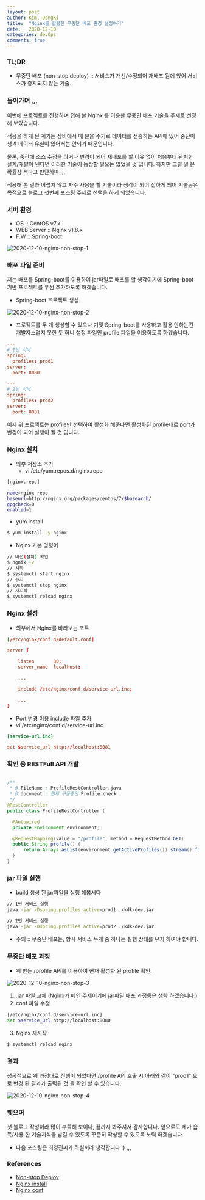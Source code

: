 ```yaml
---
layout: post
author: Kim, DongKi
title:  "Nginx를 활용한 무중단 배포 환경 설정하기"
date:   2020-12-10
categories: devOps
comments: true
---
```


### TL;DR

* 무중단 배포 (non-stop deploy) :: 서비스가 개선/수정되어 재배포 됨에 있어 서비스가 중지되지 않는 기술.

### 들어가며 ,,, 

이번에 프로젝트를 진행하며 접해 본 Nginx 를 이용한 무중단 배포 기술을 주제로 선정 해 보았습니다. 

적용을 하게 된 계기는 장비에서 매 분을 주기로 데이터를 전송하는 API에 있어 중단이 생겨 데이터 유실이 있어서는 안되기 때문입니다.

물론, 중간에 소스 수정을 하거나 변경이 되어 재배포를 할 이유 없이 처음부터 완벽한 설계/개발이 된다면 이러한 기술이 등장할 필요는 없었을 것 입니다.
하지만 그럴 일 은 확률상 적다고 판단하며 ,,,

적용해 본 결과 어렵지 않고 자주 사용을 할 기술이라 생각이 되어 접하게 되어 기술공유 목적으로 블로그 첫번째 포스팅 주제로 선택을 하게 되었습니다. 

### 서버 환경

* OS :: CentOS v7.x
* WEB Server :: Nginx v1.8.x
* F.W :: Spring-boot

![2020-12-10-nginx-non-stop-1](/assets/2020-12-10-nginx-non-stop-1.jpg)


### 배포 파일 준비

저는 배포를 Spring-boot를 이용하여 jar파일로 배포를 할 생각이기에 Spring-boot 기반 프로젝트를 우선 추가하도록 하겠습니다.

* Spring-boot 프로젝트 생성

![2020-12-10-nginx-non-stop-2](/assets/2020-12-10-nginx-non-stop-2.jpg)

* 프로젝트를 두 개 생성할 수 있으나 기껏 Spring-boot를 사용하고 활용 안하는건 개발자스럽지 못한 듯 하니 설정 파일인 profile 파일을 이용하도록 하겠습니다.

```conf
---
# 1번 서버
spring:
  profiles: prod1
server:
  port: 8080

---
# 2번 서버
spring:
  profiles: prod2
server:
  port: 8081
```
이제 위 프로젝트는 profile만 선택하여 활성화 해준다면 활성화된 profile대로 port가 변경이 되어 실행이 될 것 입니다.

### Nginx 설치

* 외부 저장소 추가
  * vi /etc/yum.repos.d/nginx.repo

```bash
[nginx.repo]

name=nginx repo
baseurl=http://nginx.org/packages/centos/7/$basearch/
gpgcheck=0
enabled=1
```

* yum install

```bash
$ yum install -y nginx
```

* Nginx 기본 명령어

```bash
// 버전(설치) 확인
$ ngnix -v
// 시작
$ systemctl start nginx
// 중지
$ systemctl stop nginx
// 재시작
$ systemctl reload nginx
```

### Nginx 설정

* 외부에서 Nginx를 바라보는 포트

```conf
[/etc/nginx/conf.d/default.conf]

server {

    listen       80;
    server_name  localhost;

    ... 

    include /etc/nginx/conf.d/service-url.inc;

    ...
}
```

* Port 변경 이용 include 파일 추가
 * vi /etc/nginx/conf.d/service-url.inc
```conf
[service-url.inc]

set $service_url http://localhost:8081
```

### 확인 용 RESTFull API 개발
```java

/**
 * @ FileName : ProfileRestController.java
 * @ document : 현재 구동중인 Profile check .
 */
@RestController
public class ProfileRestController {

  @Autowired
  private Environment environment;

  @RequestMapping(value = "/profile", method = RequestMethod.GET)
  public String profile() {
      return Arrays.asList(environment.getActiveProfiles()).stream().findFirst().orElse("");
  }
}

```


### jar 파일 실행

* build 생성 된 jar파일을 실행 해봅시다

```bash
// 1번 서비스 실행
java -jar -Dspring.profiles.active=prod1 ./kdk-dev.jar

// 2번 서비스 실행
java -jar -Dspring.profiles.active=prod2 ./kdk-dev.jar
```
* 주의 :: 무중단 배포는, 항시 서비스 두개 중 하나는 실행 상태를 유지 하여야 합니다.


### 무중단 배포 과정

* 위 만든 /profile API를 이용하여 현재 활성화 된 profile 확인.

![2020-12-10-nginx-non-stop-3](/assets/2020-12-10-nginx-non-stop-3.jpg)

1. .jar 파일 교체 (Nginx가 메인 주제이기에 jar파일 배포 과정등은 생략 하겠습니다.)
2. conf 파일 수정
```bash
[/etc/nginx/conf.d/service-url.inc]
set $service_url http://localhost:8080
```
3. Nginx 재시작
```bash
$ systemctl reload nginx
```

### 결과

성공적으로 위 과정대로 진행이 되었다면 /profile API 호출 시 아래와 같이 "prod1" 으로 변경 된 결과가 출력된 것 을 확인 할 수 있습니다.

![2020-12-10-nginx-non-stop-4](/assets/2020-12-10-nginx-non-stop-4.jpg)

### 맺으며

첫 블로그 작성이라 많이 부족해 보이나, 끝까지 봐주셔서 감사합니다.
앞으로도 제가 습득/사용 한 기술지식을 남길 수 있도록 꾸준히 작성할 수 있도록 노력 하겠습니다.

* 다음 포스팅은 최영진씨가 하실꺼라 생각합니다 :) ,,,


### References

* [Non-stop Deploy](https://perfectacle.github.io/2019/04/21/non-stop-deployment)
* [Nginx install](https://kscory.com/dev/nginx/install)
* [Nginx conf](https://opentutorials.org/module/384/4526)